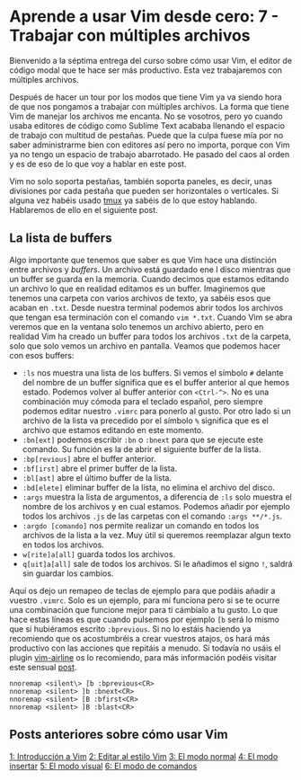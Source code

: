 # Aprende a usar Vim desde cero: 7 - Trabajar con múltiples archivos

Bienvenido a la séptima entrega del curso sobre cómo usar Vim, el editor de código modal que te hace ser más productivo. Esta vez trabajaremos con múltiples archivos.

Después de hacer un tour por los modos que tiene Vim ya va siendo hora de que nos pongamos a trabajar con múltiples archivos. La forma que tiene Vim de manejar los archivos me encanta. No se vosotros, pero yo cuando usaba editores de código como Sublime Text acababa llenando el espacio de trabajo con multitud de pestañas. Puede que la culpa fuese mía por no saber administrarme bien con editores así pero no importa, porque con Vim ya no tengo un espacio de trabajo abarrotado. He pasado del caos al orden y es de eso de lo que voy a hablar en este post.

Vim no solo soporta pestañas, también soporta paneles, es decir, unas divisiones por cada pestaña que pueden ser horizontales o verticales. Si alguna vez habéis usado [tmux]() ya sabéis de lo que estoy hablando. Hablaremos de ello en el siguiente post.

## La lista de buffers

Algo importante que tenemos que saber es que Vim hace una distinción entre archivos y *buffers*. Un archivo está guardado ene l disco mientras que un buffer se guarda en la memoria. Cuando decimos que estamos editando un archivo lo que en realidad editamos es un buffer. Imaginemos que tenemos una carpeta con varios archivos de texto, ya sabéis esos que acaban en `.txt`. Desde nuestra terminal podemos abrir todos los archivos que tengan esa terminación con el comando `vim *.txt`. Cuando Vim se abra veremos que en la ventana solo tenemos un archivo abierto, pero en realidad Vim ha creado un buffer para todos los archivos `.txt` de la carpeta, solo que solo vemos un archivo en pantalla. Veamos que podemos hacer con esos buffers:

+ `:ls` nos muestra una lista de los buffers. Si vemos el símbolo `#` delante del nombre de un buffer significa que es el buffer anterior al que hemos estado. Podemos volver al buffer anterior con `<Ctrl-^>`. No es una combinación muy cómoda para el teclado español, pero siempre podemos editar nuestro `.vimrc` para ponerlo al gusto. Por otro lado si un archivo de la lista va precedido por el símbolo `%` significa que es el archivo que estamos editando en este momento.
+ `:bn[ext]` podemos escribir `:bn` o `:bnext` para que se ejecute este comando. Su función es la de abrir el siguiente buffer de la lista.
+ `:bp[revious]` abre el buffer anterior.
+ `:bf[irst]` abre el primer buffer de la lista.
+ `:bl[ast]` abre el último buffer de la lista.
+ `:bd[elete]` eliminar buffer de la lista, no elimina el archivo del disco.
+ `:args` muestra la lista de argumentos, a diferencia de `:ls` solo muestra el nombre de los archivos y en cual estamos. Podemos añadir por ejemplo todos los archivos `.js` de las carpetas con el comando `:args **/*.js`.
+ `:argdo [comando]` nos permite realizar un comando en todos los archivos de la lista a la vez. Muy útil si queremos reemplazar algun texto en todos los archivos.
+ `w[rite]a[all]` guarda todos los archivos.
+ `q[uit]a[all]` sale de todos los archivos. Si le añadimos el signo `!`, saldrá sin guardar los cambios.

Aquí os dejo un remapeo de teclas de ejemplo para que podáis añadir a vuestro `.vimrc`. Solo es un ejemplo, para mí funciona pero si se te ocurre una combinación que funcione mejor para ti cámbialo a tu gusto. Lo que hace estas líneas es que cuando pulsemos por ejemplo `[b` será lo mismo que si hubiéramos escrito `:bprevious`. Si no lo estáis haciendo ya recomiendo que os acostumbréis a crear vuestros atajos, os hará más productivo con las acciones que repitáis a menudo. Si todavía no usáis el plugin [vim-airline]() os lo recomiendo, para más información podéis visitar este sensual [post]().

	nnoremap <silent\> [b :bprevious<CR>
	nnoremap <silent> ]b :bnext<CR>
	nnoremap <silent> [B :bfirst<CR>
	nnoremap <silent> ]B :blast<CR>

## Posts anteriores sobre cómo usar Vim

[1: Introducción a Vim](http://bitelia.com/2014/09/como-usar-vim-1-introduccion-a-vim)
[2: Editar al estilo Vim](http://bitelia.com/2014/09/como-usar-vim-cero-2)
[3: El modo normal](http://bitelia.com/2014/09/como-usar-vim-3)
[4: El modo insertar](http://bitelia.com/2014/10/como-usar-vim-4)
[5: El modo visual](http://bitelia.com/2014/10/como-usar-vim-5)
[6: El modo de comandos](http://bitelia.com/2014/10/como-usar-vim-6)
